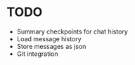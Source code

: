 # TODO

- Summary checkpoints for chat history
- Load message history
- Store messages as json
- Git integration
